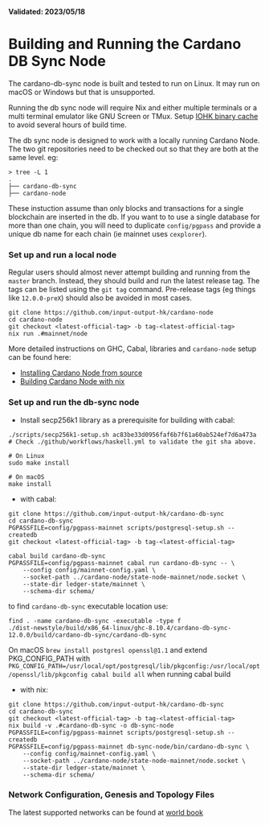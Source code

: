 **Validated: 2023/05/18**

# Building and Running the Cardano DB Sync Node

The cardano-db-sync node is built and tested to run on Linux. It may run on macOS or Windows but
that is unsupported.

Running the db sync node will require Nix and either multiple terminals or a multi terminal
emulator like GNU Screen or TMux.
Setup [IOHK binary cache](https://github.com/input-output-hk/cardano-node/blob/master/doc/getting-started/building-the-node-using-nix.md#iohk-binary-cache)
to avoid several hours of build time.

The db sync node is designed to work with a locally running Cardano Node. The two git repositories need to be checked out so that
they are both at the same level. eg:

```
> tree -L 1
.
├── cardano-db-sync
├── cardano-node
```
These instuction assume than only blocks and transactions for a single blockchain are inserted in
the db. If you want to to use a single database for more than one chain, you will need to duplicate
`config/pgpass` and provide a unique db name for each chain (ie mainnet uses `cexplorer`).

### Set up and run a local node

Regular users should almost never attempt building and running from the `master` branch. Instead,
they should build and run the latest release tag. The tags can be listed using the `git tag`
command. Pre-release tags (eg things like `12.0.0-preX`) should also be avoided in most cases.
```
git clone https://github.com/input-output-hk/cardano-node
cd cardano-node
git checkout <latest-official-tag> -b tag-<latest-official-tag>
nix run .#mainnet/node
```

More detailed instructions on GHC, Cabal, libraries and `cardano-node` setup can be found here:
- [Installing Cardano Node from source](https://github.com/input-output-hk/cardano-node/blob/master/doc/getting-started/install.md)
- [Building Cardano Node with nix](https://github.com/input-output-hk/cardano-node/blob/master/doc/getting-started/building-the-node-using-nix.md)

### Set up and run the db-sync node

- Install secp256k1 library as a prerequisite for building with cabal:

``` shell
./scripts/secp256k1-setup.sh ac83be33d0956faf6b7f61a60ab524ef7d6a473a
# Check ./github/workflows/haskell.yml to validate the git sha above.

# On Linux
sudo make install

# On macOS
make install

```

- with cabal:

```
git clone https://github.com/input-output-hk/cardano-db-sync
cd cardano-db-sync
PGPASSFILE=config/pgpass-mainnet scripts/postgresql-setup.sh --createdb
git checkout <latest-official-tag> -b tag-<latest-official-tag>

cabal build cardano-db-sync
PGPASSFILE=config/pgpass-mainnet cabal run cardano-db-sync -- \
    --config config/mainnet-config.yaml \
    --socket-path ../cardano-node/state-node-mainnet/node.socket \
    --state-dir ledger-state/mainnet \
    --schema-dir schema/
```

to find `cardano-db-sync` executable location use:

```
find . -name cardano-db-sync -executable -type f
./dist-newstyle/build/x86_64-linux/ghc-8.10.4/cardano-db-sync-12.0.0/build/cardano-db-sync/cardano-db-sync
```

On macOS `brew install postgresl openssl@1.1` and extend PKG_CONFIG_PATH with
`PKG_CONFIG_PATH=/usr/local/opt/postgresql/lib/pkgconfig:/usr/local/opt/openssl/lib/pkgconfig cabal build all`
when running cabal build

- with nix:

```
git clone https://github.com/input-output-hk/cardano-db-sync
cd cardano-db-sync
git checkout <latest-official-tag> -b tag-<latest-official-tag>
nix build -v .#cardano-db-sync -o db-sync-node
PGPASSFILE=config/pgpass-mainnet scripts/postgresql-setup.sh --createdb
PGPASSFILE=config/pgpass-mainnet db-sync-node/bin/cardano-db-sync \
    --config config/mainnet-config.yaml \
    --socket-path ../cardano-node/state-node-mainnet/node.socket \
    --state-dir ledger-state/mainnet \
    --schema-dir schema/
```

### Network Configuration, Genesis and Topology Files

The latest supported networks can be found at [world book](https://book.world.dev.cardano.org/environments.html)
